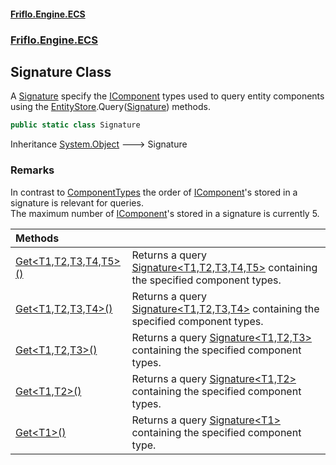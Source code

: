 #### [Friflo.Engine.ECS](index.md#'index')
### [Friflo.Engine.ECS](Friflo.Engine.ECS.md#'Friflo.Engine.ECS')

## Signature Class

A [Signature](Signature.md#'Friflo.Engine.ECS.Signature') specify the [IComponent](IComponent.md#'Friflo.Engine.ECS.IComponent') types used to query entity components<br/>
using the [EntityStore](EntityStore.md#'Friflo.Engine.ECS.EntityStore').Query([Signature](Signature.md#'Friflo.Engine.ECS.Signature')) methods.

```csharp
public static class Signature
```

Inheritance [System.Object](https://docs.microsoft.com/en-us/dotnet/api/System.Object#'System.Object') &#129106; Signature

### Remarks
In contrast to [ComponentTypes](ComponentTypes.md#'Friflo.Engine.ECS.ComponentTypes') the order of [IComponent](IComponent.md#'Friflo.Engine.ECS.IComponent')'s stored in a signature is
relevant for queries.<br/>
The maximum number of [IComponent](IComponent.md#'Friflo.Engine.ECS.IComponent')'s stored in a signature is currently 5.<br/>

| Methods | |
| :--- | :--- |
| [Get&lt;T1,T2,T3,T4,T5&gt;()](Signature.Get_T1,T2,T3,T4,T5_().md#'Friflo.Engine.ECS.Signature.Get<T1,T2,T3,T4,T5>()') | Returns a query [Signature&lt;T1,T2,T3,T4,T5&gt;](Signature_T1,T2,T3,T4,T5_.md#'Friflo.Engine.ECS.Signature<T1,T2,T3,T4,T5>') containing the specified component types.<br/> |
| [Get&lt;T1,T2,T3,T4&gt;()](Signature.Get_T1,T2,T3,T4_().md#'Friflo.Engine.ECS.Signature.Get<T1,T2,T3,T4>()') | Returns a query [Signature&lt;T1,T2,T3,T4&gt;](Signature_T1,T2,T3,T4_.md#'Friflo.Engine.ECS.Signature<T1,T2,T3,T4>') containing the specified component types.<br/> |
| [Get&lt;T1,T2,T3&gt;()](Signature.Get_T1,T2,T3_().md#'Friflo.Engine.ECS.Signature.Get<T1,T2,T3>()') | Returns a query [Signature&lt;T1,T2,T3&gt;](Signature_T1,T2,T3_.md#'Friflo.Engine.ECS.Signature<T1,T2,T3>') containing the specified component types.<br/> |
| [Get&lt;T1,T2&gt;()](Signature.Get_T1,T2_().md#'Friflo.Engine.ECS.Signature.Get<T1,T2>()') | Returns a query [Signature&lt;T1,T2&gt;](Signature_T1,T2_.md#'Friflo.Engine.ECS.Signature<T1,T2>') containing the specified component types.<br/> |
| [Get&lt;T1&gt;()](Signature.Get_T1_().md#'Friflo.Engine.ECS.Signature.Get<T1>()') | Returns a query [Signature&lt;T1&gt;](Signature_T1_.md#'Friflo.Engine.ECS.Signature<T1>') containing the specified component type.<br/> |

